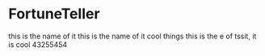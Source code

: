 # FortuneTeller
this is the name of it
this is the name of it
cool things
this is the e of tssit, it is cool
43255454